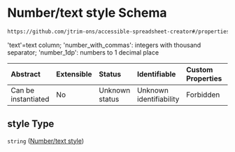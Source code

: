 # Number/text style Schema

```txt
https://github.com/jtrim-ons/accessible-spreadsheet-creator#/properties/sheets/items/properties/columns/items/properties/style
```

'text'=text column; 'number\_with\_commas': integers with thousand separator; 'number\_1dp': numbers to 1 decimal place

| Abstract            | Extensible | Status         | Identifiable            | Custom Properties | Additional Properties | Access Restrictions | Defined In                                                               |
| :------------------ | :--------- | :------------- | :---------------------- | :---------------- | :-------------------- | :------------------ | :----------------------------------------------------------------------- |
| Can be instantiated | No         | Unknown status | Unknown identifiability | Forbidden         | Allowed               | none                | [ods-data.schema.json\*](../ods-data.schema.json "open original schema") |

## style Type

`string` ([Number/text style](ods-data-properties-sheets-items-properties-data-columns-data-column-properties-numbertext-style.md))
